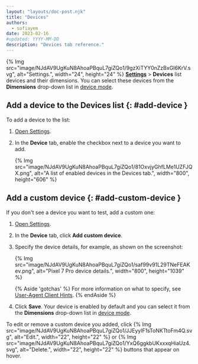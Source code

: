 ```yaml
---
layout: "layouts/doc-post.njk"
title: "Devices"
authors:
  - sofiayem
date: 2023-02-16
#updated: YYYY-MM-DD
description: "Devices tab reference."
---
```


{% Img src="image/NJdAV9UgKuN8AhoaPBquL7giZQo1/9gzXiTYY0nZzBxGI6KrV.svg", alt="Settings.", width="24", height="24" %} [**Settings**](/docs/devtools/settings/#open) > **Devices** list devices and their dimensions. You can select these devices from the **Dimensions** drop-down list in [device mode](/docs/devtools/device-mode/#device).

## Add a device to the Devices list {: #add-device }

To add a device to the list:

1. [Open Settings](/docs/devtools/settings/#open).
1. In the **Device** tab, enable the checkbox next to a device you want to add.

   {% Img src="image/NJdAV9UgKuN8AhoaPBquL7giZQo1/81OxvjyGhfLMe1UZFJQX.png", alt="A list of enabled devices in the Devices tab.", width="800", height="606" %}

## Add a custom device {: #add-custom-device }

If you don't see a device you want to test, add a custom one:

1. [Open Settings](/docs/devtools/settings/#open).
1. In the **Device** tab, click **Add custom device**.
1. Specify the device details, for example, as shown on the screenshot:

   {% Img src="image/NJdAV9UgKuN8AhoaPBquL7giZQo1/saf99v91L29TNeFEAKev.png", alt="Pixel 7 Pro device details.", width="800", height="1039" %}

   {% Aside 'gotchas' %}
   For more information on what to specify, see [User-Agent Client Hints](https://web.dev/articles/user-agent-client-hints).
   {% endAside %}

1. Click **Save**. Your device is enabled by default and you can select it from the **Dimensions** drop-down list in [device mode](/docs/devtools/device-mode/#device).

To edit or remove a custom device you added, click {% Img src="image/NJdAV9UgKuN8AhoaPBquL7giZQo1/JJEyylF1sToNKTtoFm4Q.svg", alt="Edit.", width="22", height="22" %} or {% Img src="image/NJdAV9UgKuN8AhoaPBquL7giZQo1/YxQ6ggkbUKxxxqHiaUz4.svg", alt="Delete.", width="22", height="22" %} buttons that appear on hover.
